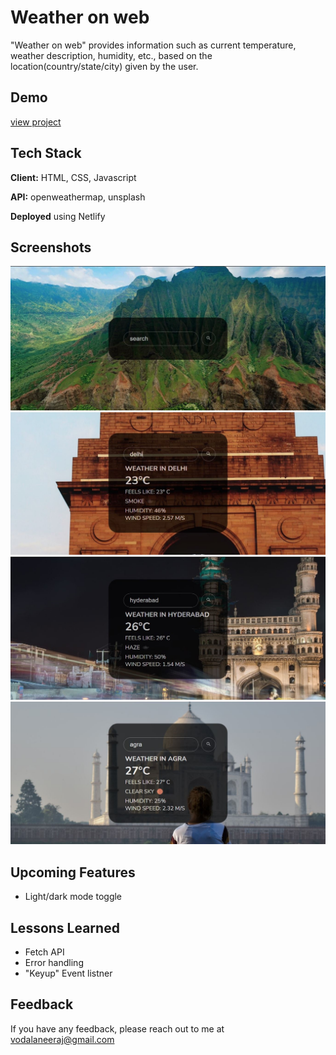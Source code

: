 
# Weather on web

"Weather on web" provides information such as current temperature, weather description, humidity, etc., based on the location(country/state/city) given by the user.
## Demo

[view project](https://weatheronweb-neeraj.netlify.app/)


## Tech Stack

**Client:** HTML, CSS, Javascript

**API:** openweathermap, unsplash

**Deployed** using Netlify


## Screenshots

![Landing page](/images/land-page.JPG)
![Demo 1](/images/demo1.JPG)
![Demo 2](/images/demo-2.JPG)
![Demo 3](/images/demo-3.JPG)
## Upcoming Features

- Light/dark mode toggle


## Lessons Learned


- Fetch API
- Error handling
- "Keyup" Event listner


## Feedback

If you have any feedback, please reach out to me at vodalaneeraj@gmail.com